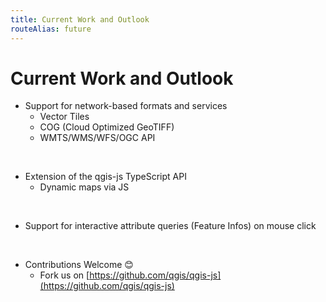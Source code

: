 ```yaml
---
title: Current Work and Outlook
routeAlias: future
---
```


# Current Work and Outlook

- Support for network-based formats and services
  - Vector Tiles
  - COG (Cloud Optimized GeoTIFF)
  - WMTS/WMS/WFS/OGC API

<br />

- Extension of the qgis-js TypeScript API
  - Dynamic maps via JS

<br />

- Support for interactive attribute queries (Feature Infos) on mouse click

<br />

- Contributions Welcome 😊
  - Fork us on [https://github.com/qgis/qgis-js](https://github.com/qgis/qgis-js)
